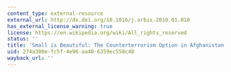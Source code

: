 ```yaml
---
content_type: external-resource
external_url: http://dx.doi.org/10.1016/j.orbis.2010.01.010
has_external_license_warning: true
license: https://en.wikipedia.org/wiki/All_rights_reserved
status: ''
title: 'Small is Beautiful: The Counterterrorism Option in Afghanistan'
uid: 274a380e-fc5f-4e96-aa40-6359ec558c40
wayback_url: ''
---
```

